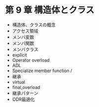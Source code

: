 # 第 9 章 構造体とクラス

* 構造体、クラスの概念
* アクセス領域
* メンバ変数
* メンバ関数
* メンバクラス
* explicit
* Operator overload
* ADL
* Specialize member function / 
* 継承
* virtual
* final,overload
* 継承パターン
* ODR最適化